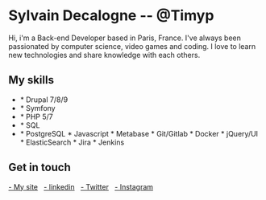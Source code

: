 <h1 valign="middle">Sylvain Decalogne -- @Timyp</h1>

Hi, i'm a Back-end Developer based in Paris, France. I've always been passionated by computer science, video games and coding.
I love to learn new technologies and share knowledge with each others.

<div>
 <h2>My skills</h2>
 <ul>
  <li>* Drupal 7/8/9</li>
  <li>* Symfony
  <li>* PHP 5/7 
  <li>* SQL
  <li>* PostgreSQL 
* Javascript
* Metabase 
* Git/Gitlab
* Docker
* jQuery/UI
* ElasticSearch
* Jira
* Jenkins

 </ul>
 
</div>

<div>
<h2>Get in touch</h2> 
<a href="http://sylvaindecalogne.fr">- My site</a>&nbsp;&nbsp;
<a href="https://fr.linkedin.com/in/sylvaindecalogne">- linkedin</a>&nbsp;&nbsp;
<a href="https://twitter.com/sylvaintimy">- Twitter</a>&nbsp;&nbsp;
<a href="https://www.instagram.com/timyp/">- Instagram</a>&nbsp;&nbsp;
</div>
